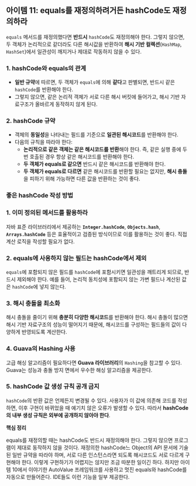 ## 아이템 11: **equals를 재정의하려거든 hashCode도 재정의하라**

`equals` 메서드를 재정의했다면 **반드시** `hashCode`도 재정의해야 한다. 그렇지 않으면, 두 객체가 논리적으로 같더라도 다른 해시값을 반환하여 **해시 기반 컬렉션**(`HashMap`, `HashSet`)에서 일관성이 깨지거나 제대로 작동하지 않을 수 있다.

### 1. **hashCode와 equals의 관계**

- **일반 규약**에 따르면, 두 객체가 `equals`에 의해 **같다**고 판별되면, 반드시 같은 `hashCode`를 반환해야 한다.
- 그렇지 않으면, 같은 논리적 객체가 서로 다른 해시 버킷에 들어가고, 해시 기반 자료구조가 올바르게 동작하지 않게 된다.

### 2. **hashCode 규약**

- 객체의 **동일성**을 나타내는 필드를 기준으로 **일관된 해시코드**를 반환해야 한다.
- 다음의 규칙을 따라야 한다:
    - **논리적으로 같은 객체는 같은 해시코드를 반환**해야 한다. 즉, 같은 실행 중에 두 번 호출된 경우 항상 같은 해시코드를 반환해야 한다.
    - **두 객체가 equals로 같으면** 반드시 같은 해시코드를 반환해야 한다.
    - **두 객체가 equals로 다르면** 같은 해시코드를 반환할 필요는 없지만, **해시 충돌**을 피하기 위해 가능하면 다른 값을 반환하는 것이 좋다.

### 좋은 hashCode 작성 방법

### 1. **이미 정의된 메서드를 활용하라**

자바 표준 라이브러리에서 제공하는 **`Integer.hashCode`**, **`Objects.hash`**, **`Arrays.hashCode`** 등은 효율적이고 검증된 방식이므로 이를 활용하는 것이 좋다. 직접 계산 로직을 작성할 필요가 없다.

### 2. **equals에 사용하지 않는 필드는 hashCode에서 제외**

`equals`에 포함되지 않은 필드를 `hashCode`에 포함시키면 일관성을 깨트리게 되므로, 반드시 제외해야 한다. 예를 들어, 논리적 동치성에 포함되지 않는 가변 필드나 계산된 값은 `hashCode`에 넣지 않는다.

### 3. **해시 충돌을 최소화**

해시 충돌을 줄이기 위해 **충분히 다양한 해시코드**를 반환해야 한다. 해시 충돌이 많으면 해시 기반 자료구조의 성능이 떨어지기 때문에, 해시코드를 구성하는 필드들의 값이 다양하게 반영되도록 계산한다.

### 4. **Guava의 Hashing 사용**

고급 해싱 알고리즘이 필요하다면 **Guava 라이브러리**의 `Hashing`을 참고할 수 있다. Guava는 성능과 충돌 방지 면에서 우수한 해싱 알고리즘을 제공한다.

### 5. **hashCode 값 생성 규칙 공개 금지**

`hashCode`의 반환 값은 언제든지 변경될 수 있다. 사용자가 이 값에 의존해 코드를 작성하면, 이후 구현이 바뀌었을 때 예기치 않은 오류가 발생할 수 있다. 따라서 **hashCode의 내부 생성 규칙은 외부에 공개하지 않아야 한다**.

**핵심 정리**

equals를 재정의할 때는 hashCode도 반드시 재정의해야 한다. 그렇지 않으면 프로그램이 제대로 동작하지 않을 것이다. 재정의한 hashCode느 Object의 API 문서에 기술된 일반 규약을 따라야 하며, 서로 다른 인스턴스라면 되도록 해시코드도 서로 다르게 구현해야 한다. 이렇게 구현하기가 어렵지는 않지만 조금 따분한 일이긴 하다. 하지만 아이템 10에서 이야기한 AutoValue 프레임워크를 사용하고 멋진 equals와 hashCode를 자동으로 만들어준다. IDE들도 이런 기능을 일부 제공한다.